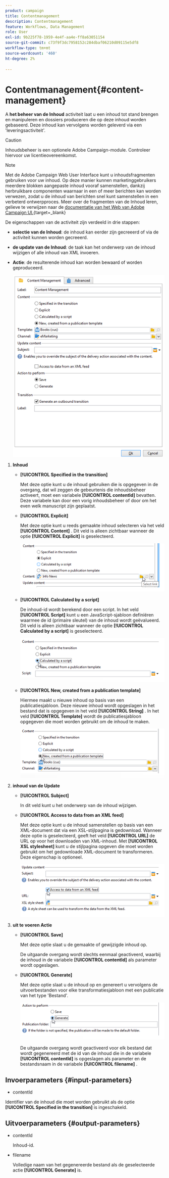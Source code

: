```yaml
---
product: campaign
title: Contentmanagement
description: Contentmanagement
feature: Workflows, Data Management
role: User
exl-id: 9b225f78-1959-4e4f-aa4e-ff8a63051154
source-git-commit: c73f9f3dc7958152c284dbaf06210d09115e5df8
workflow-type: tm+mt
source-wordcount: '460'
ht-degree: 2%

---
```


# Contentmanagement{#content-management}

A **het beheer van de Inhoud** activiteit laat u een inhoud tot stand brengen en manipuleren en dossiers produceren die op deze inhoud worden gebaseerd. Deze inhoud kan vervolgens worden geleverd via een &#39;leveringsactiviteit&#39;.

>[!CAUTION]
>
>Inhoudsbeheer is een optionele Adobe Campaign-module. Controleer hiervoor uw licentieovereenkomst.

>[!NOTE]
>
>Met de Adobe Campaign Web User Interface kunt u inhoudsfragmenten gebruiken voor uw inhoud. Op deze manier kunnen marketinggebruikers meerdere blokken aangepaste inhoud vooraf samenstellen, dankzij herbruikbare componenten waarnaar in een of meer berichten kan worden verwezen, zodat u de inhoud van berichten snel kunt samenstellen in een verbeterd ontwerpproces. Meer over de fragmenten van de Inhoud leren, gelieve te verwijzen naar de [ documentatie van het Web van Adobe Campaign UI.](https://experienceleague.adobe.com/nl/docs/campaign-web/v8/content/manage-reusable-content/fragments/fragments){target=_blank}

De eigenschappen van de activiteit zijn verdeeld in drie stappen:

* **selectie van de Inhoud**: de inhoud kan eerder zijn gecreeerd of via de activiteit kunnen worden gecreeerd.
* **de update van de Inhoud**: de taak kan het onderwerp van de inhoud wijzigen of alle inhoud van XML invoeren.
* **Actie**: de resulterende inhoud kan worden bewaard of worden geproduceerd.

  ![](assets/content_mgmt_edit.png)

1. **Inhoud**

   * **[!UICONTROL Specified in the transition]**

     Met deze optie kunt u de inhoud gebruiken die is opgegeven in de overgang, dat wil zeggen de gebeurtenis die inhoudsbeheer activeert, moet een variabele **[!UICONTROL contentId]** bevatten. Deze variabele kan door een vorig inhoudsbeheer of door om het even welk manuscript zijn geplaatst.

   * **[!UICONTROL Explicit]**

     Met deze optie kunt u reeds gemaakte inhoud selecteren via het veld **[!UICONTROL Content]** . Dit veld is alleen zichtbaar wanneer de optie **[!UICONTROL Explicit]** is geselecteerd.

     ![](assets/content_mgmt_explicit.png)

   * **[!UICONTROL Calculated by a script]**

     De inhoud-id wordt berekend door een script. In het veld **[!UICONTROL Script]** kunt u een JavaScript-sjabloon definiëren waarmee de id (primaire sleutel) van de inhoud wordt geëvalueerd. Dit veld is alleen zichtbaar wanneer de optie **[!UICONTROL Calculated by a script]** is geselecteerd.

     ![](assets/content_mgmt_script.png)

   * **[!UICONTROL New, created from a publication template]**

     Hiermee maakt u nieuwe inhoud op basis van een publicatiesjabloon. Deze nieuwe inhoud wordt opgeslagen in het bestand dat is opgegeven in het veld **[!UICONTROL String]** . In het veld **[!UICONTROL Template]** wordt de publicatiesjabloon opgegeven die moet worden gebruikt om de inhoud te maken.

     ![](assets/content_mgmt_new.png)

1. **inhoud van de Update**

   * **[!UICONTROL Subject]**

     In dit veld kunt u het onderwerp van de inhoud wijzigen.

   * **[!UICONTROL Access to data from an XML feed]**

     Met deze optie kunt u de inhoud samenstellen op basis van een XML-document dat via een XSL-stijlpagina is gedownload. Wanneer deze optie is geselecteerd, geeft het veld **[!UICONTROL URL]** de URL op voor het downloaden van XML-inhoud. Met **[!UICONTROL XSL stylesheet]** kunt u de stijlpagina opgeven die moet worden gebruikt om het gedownloade XML-document te transformeren. Deze eigenschap is optioneel.

     ![](assets/content_mgmt_xmlcontent.png)

1. **uit te voeren Actie**

   * **[!UICONTROL Save]**

     Met deze optie slaat u de gemaakte of gewijzigde inhoud op.

     De uitgaande overgang wordt slechts eenmaal geactiveerd, waarbij de inhoud in de variabele **[!UICONTROL contentId]** als parameter wordt opgeslagen.

   * **[!UICONTROL Generate]**

     Met deze optie slaat u de inhoud op en genereert u vervolgens de uitvoerbestanden voor elke transformatiesjabloon met een publicatie van het type &#39;Bestand&#39;.

     ![](assets/content_mgmt_generate.png)

     De uitgaande overgang wordt geactiveerd voor elk bestand dat wordt gegenereerd met de id van de inhoud die in de variabele **[!UICONTROL contentId]** is opgeslagen als parameter en de bestandsnaam in de variabele **[!UICONTROL filename]** .

## Invoerparameters {#input-parameters}

* contentId

Identifier van de inhoud die moet worden gebruikt als de optie **[!UICONTROL Specified in the transition]** is ingeschakeld.

## Uitvoerparameters {#output-parameters}

* contentId

  Inhoud-id.

* filename

  Volledige naam van het gegenereerde bestand als de geselecteerde actie **[!UICONTROL Generate]** is.
